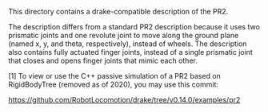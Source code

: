 This directory contains a drake-compatible description of the PR2.

The description differs from a standard PR2 description because it uses two
prismatic joints and one revolute joint to move along the ground plane (named x,
y, and theta, respectively), instead of wheels. The description also contains
fully actuated finger joints, instead of a single prismatic joint that closes
and opens finger joints that mimic each other.

[1] To view or use the C++ passive simulation of a PR2 based on RigidBodyTree
(removed as of 2020), you may use this commit:

https://github.com/RobotLocomotion/drake/tree/v0.14.0/examples/pr2
